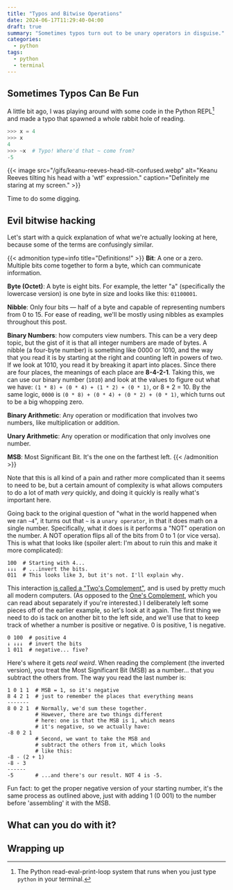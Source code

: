 ```yaml
---
title: "Typos and Bitwise Operations"
date: 2024-06-17T11:29:40-04:00
draft: true
summary: "Sometimes typos turn out to be unary operators in disguise."
categories:
  - python
tags:
  - python
  - terminal
---
```


## Sometimes Typos Can Be Fun

A little bit ago, I was playing around with some code in the Python REPL[^repl] and made a typo that spawned a whole rabbit hole of reading. 

```python title="Python REPL"
>>> x = 4
>>> x
4
>>> ~x  # Typo! Where'd that ~ come from?
-5
```

{{< image src="/gifs/keanu-reeves-head-tilt-confused.webp" alt="Keanu Reeves tilting his head with a 'wtf' expression." caption="Definitely me staring at my screen." >}}

Time to do some digging.

## Evil bitwise hacking

Let's start with a quick explanation of what we're actually looking at here, because some of the terms are confusingly similar.

{{< admonition type=info title="Definitions!" >}}
**Bit**: A one or a zero. Multiple bits come together to form a byte, which can communicate information.

**Byte (Octet)**: A byte is eight bits. For example, the letter "a" (specifically the lowercase version) is one byte in size and looks like this: `01100001`.

**Nibble**: Only four bits — half of a byte and capable of representing numbers from 0 to 15. For ease of reading, we'll be mostly using nibbles as examples throughout this post.

**Binary Numbers**: how computers view numbers. This can be a very deep topic, but the gist of it is that all integer numbers are made of bytes. A nibble (a four-byte number) is something like 0000 or 1010, and the way that you read it is by starting at the right and counting left in powers of two. If we look at 1010, you read it by breaking it apart into places. Since there are four places, the meanings of each place are **8-4-2-1**. Taking this, we can use our binary number (`1010`) and look at the values to figure out what we have: `(1 * 8) + (0 * 4) + (1 * 2) + (0 * 1)`, or 8 + 2 = 10. By the same logic, `0000` is `(0 * 8) + (0 * 4) + (0 * 2) + (0 * 1)`, which turns out to be a big whopping zero.

**Binary Arithmetic**: Any operation or modification that involves two numbers, like multiplication or addition.

**Unary Arithmetic**: Any operation or modification that only involves one number.

**MSB**: Most Significant Bit. It's the one on the farthest left.
{{< /admonition >}}

Note that this is all kind of a pain and rather more complicated than it seems to need to be, but a certain amount of complexity is what allows computers to do a lot of math _very_ quickly, and doing it quickly is really what's important here.

Going back to the original question of "what in the world happened when we ran `~4`", it turns out that `~` is a `unary operator`, in that it does math on a single number. Specifically, what it does is it performs a "NOT" operation on the number. A NOT operation flips all of the bits from 0 to 1 (or vice versa). This is what that looks like (spoiler alert: I'm about to ruin this and make it more complicated):

```
100  # Starting with 4...
↓↓↓  # ...invert the bits.
011  # This looks like 3, but it's not. I'll explain why.
```

This interaction [is called a "Two's Complement"][twoscomplement], and is used by pretty much all modern computers. (As opposed to the [One's Complement][onescomplement], which you can read about separately if you're interested.) I deliberately left some pieces off of the earlier example, so let's look at it again. The first thing we need to do is tack on another bit to the left side, and we'll use that to keep track of whether a number is positive or negative. 0 is positive, 1 is negative.

```
0 100  # positive 4
↓ ↓↓↓  # invert the bits
1 011  # negative... five?
```

Here's where it gets _real weird_. When reading the complement (the inverted version), you treat the Most Significant Bit (MSB) as a number... that you subtract the others from. The way you read the last number is:

```
1 0 1 1  # MSB = 1, so it's negative
8 4 2 1  # just to remember the places that everything means
-------
8 0 2 1  # Normally, we'd sum these together.
         # However, there are two things different
         # here: one is that the MSB is 1, which means
         # it's negative, so we actually have:
-8 0 2 1
         # Second, we want to take the MSB and
         # subtract the others from it, which looks
         # like this:
-8 - (2 + 1)
-8 - 3
------
-5       # ...and there's our result. NOT 4 is -5.
```

Fun fact: to get the proper negative version of your starting number, it's the same process as outlined above, just with adding 1 (0 001) to the number before 'assembling' it with the MSB. 

## What can you do with it?

## Wrapping up


<!-- links -->

[onescomplement]: https://en.wikipedia.org/wiki/Ones%27_complement
[twoscomplement]: https://en.wikipedia.org/wiki/Two%27s_complement

<!-- footnotes -->

[^repl]:
    The Python read-eval-print-loop system that runs when you just type `python` in your terminal.
